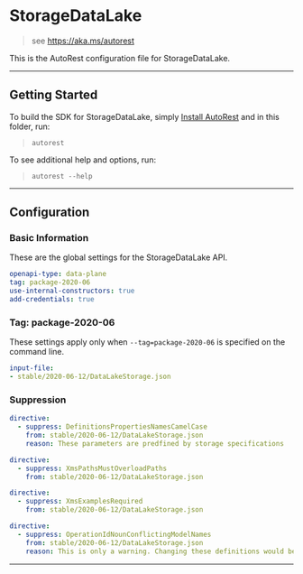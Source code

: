 # StorageDataLake

> see https://aka.ms/autorest

This is the AutoRest configuration file for StorageDataLake.


---
## Getting Started
To build the SDK for StorageDataLake, simply [Install AutoRest](https://aka.ms/autorest/install) and in this folder, run:

> `autorest`

To see additional help and options, run:

> `autorest --help`
---

## Configuration



### Basic Information
These are the global settings for the StorageDataLake API.

``` yaml
openapi-type: data-plane
tag: package-2020-06
use-internal-constructors: true
add-credentials: true
```

### Tag: package-2020-06

These settings apply only when `--tag=package-2020-06` is specified on the command line.

``` yaml $(tag) == 'package-2020-06'
input-file:
- stable/2020-06-12/DataLakeStorage.json
```

### Suppression
``` yaml
directive:
  - suppress: DefinitionsPropertiesNamesCamelCase
    from: stable/2020-06-12/DataLakeStorage.json
    reason: These parameters are predfined by storage specifications 
```

``` yaml
directive:
  - suppress: XmsPathsMustOverloadPaths
    from: stable/2020-06-12/DataLakeStorage.json
```

``` yaml
directive:
  - suppress: XmsExamplesRequired
    from: stable/2020-06-12/DataLakeStorage.json
```

``` yaml
directive:
  - suppress: OperationIdNounConflictingModelNames
    from: stable/2020-06-12/DataLakeStorage.json
    reason: This is only a warning. Changing these definitions would be a massive breaking change to our clients
```
---
